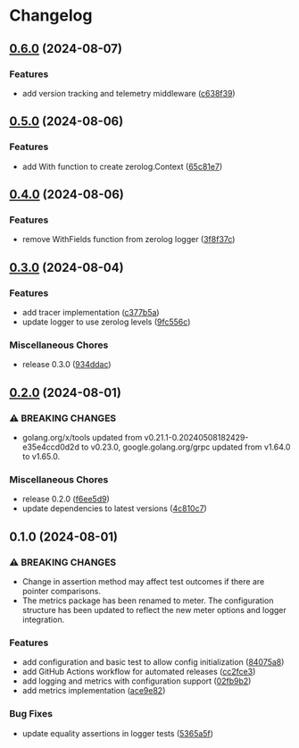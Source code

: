 # Changelog

## [0.6.0](https://github.com/globalso-labs/telemetry/compare/v0.5.0...v0.6.0) (2024-08-07)


### Features

* add version tracking and telemetry middleware ([c638f39](https://github.com/globalso-labs/telemetry/commit/c638f39f63a62fc61555dc89f22929e58aacbc5f))

## [0.5.0](https://github.com/globalso-labs/telemetry/compare/v0.4.0...v0.5.0) (2024-08-06)


### Features

* add With function to create zerolog.Context ([65c81e7](https://github.com/globalso-labs/telemetry/commit/65c81e786606b40d6c57f8ee2cfcfeb29274097a))

## [0.4.0](https://github.com/globalso-labs/telemetry/compare/v0.3.0...v0.4.0) (2024-08-06)


### Features

* remove WithFields function from zerolog logger ([3f8f37c](https://github.com/globalso-labs/telemetry/commit/3f8f37cd608997cac6c801c73df93736f6977453))

## [0.3.0](https://github.com/globalso-labs/telemetry/compare/v0.2.0...v0.3.0) (2024-08-04)


### Features

* add tracer implementation ([c377b5a](https://github.com/globalso-labs/telemetry/commit/c377b5aa9db9b4a93ff37b0beb38684eb1e18dc8))
* update logger to use zerolog levels ([9fc556c](https://github.com/globalso-labs/telemetry/commit/9fc556ced0bf5a8b37d5cc06fd9c4f323538449d))


### Miscellaneous Chores

* release 0.3.0 ([934ddac](https://github.com/globalso-labs/telemetry/commit/934ddaccc3283570336f3a0c2c846eb33146658b))

## [0.2.0](https://github.com/globalso-labs/telemetry/compare/v0.1.0...v0.2.0) (2024-08-01)


### ⚠ BREAKING CHANGES

* golang.org/x/tools updated from v0.21.1-0.20240508182429-e35e4ccd0d2d to v0.23.0, google.golang.org/grpc updated from v1.64.0 to v1.65.0.

### Miscellaneous Chores

* release 0.2.0 ([f6ee5d9](https://github.com/globalso-labs/telemetry/commit/f6ee5d9505b9cf7d15a2c4337ec703de0ec677af))
* update dependencies to latest versions ([4c810c7](https://github.com/globalso-labs/telemetry/commit/4c810c7ff63c8ba1f5bc47eb94087ad9bc441ba6))

## 0.1.0 (2024-08-01)


### ⚠ BREAKING CHANGES

* Change in assertion method may affect test outcomes if there are pointer comparisons.
* The metrics package has been renamed to meter. The configuration structure has been updated to reflect the new meter options and logger integration.

### Features

* add configuration and basic test to allow config initialization ([84075a8](https://github.com/globalso-labs/telemetry/commit/84075a88379bcc1dd80410b77c47c8bfb220e9db))
* add GitHub Actions workflow for automated releases ([cc2fce3](https://github.com/globalso-labs/telemetry/commit/cc2fce33adcde5ac6b44613e636969ac6f0ee820))
* add logging and metrics with configuration support ([02fb9b2](https://github.com/globalso-labs/telemetry/commit/02fb9b28eac9323a95d5eb5b7574fa88c879e986))
* add metrics implementation ([ace9e82](https://github.com/globalso-labs/telemetry/commit/ace9e82426eceeeb2f4f48235ffed2f8edd6ad04))


### Bug Fixes

* update equality assertions in logger tests ([5365a5f](https://github.com/globalso-labs/telemetry/commit/5365a5f3adb191710807409e258808b208f4e321))

